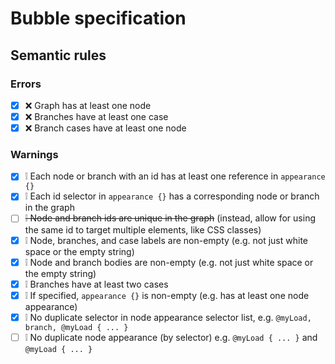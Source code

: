 # Bubble specification

## Semantic rules

### Errors

- [x] ❌ Graph has at least one node
- [x] ❌ Branches have at least one case
- [x] ❌ Branch cases have at least one node

### Warnings

- [x] ❕ Each node or branch with an id has at least one reference in `appearance {}`
- [x] ❕ Each id selector in `appearance {}` has a corresponding node or branch in the graph
- [ ] ~~❕ Node and branch ids are unique in the graph~~ (instead, allow for using the same id to target multiple elements, like CSS classes)
- [x] ❕ Node, branches, and case labels are non-empty (e.g. not just white space or the empty string)
- [x] ❕ Node and branch bodies are non-empty (e.g. not just white space or the empty string)
- [x] ❕ Branches have at least two cases
- [x] ❕ If specified, `appearance {}` is non-empty (e.g. has at least one node appearance)
- [x] ❕ No duplicate selector in node appearance selector list, e.g. `@myLoad, branch, @myLoad { ... }`
- [ ] ❕ No duplicate node appearance (by selector) e.g. `@myLoad { ... }` and `@myLoad { ... }`
